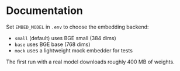 # Documentation

Set `EMBED_MODEL` in `.env` to choose the embedding backend:

- `small` (default) uses BGE small (384 dims)
- `base` uses BGE base (768 dims)
- `mock` uses a lightweight mock embedder for tests

The first run with a real model downloads roughly 400 MB of weights.
